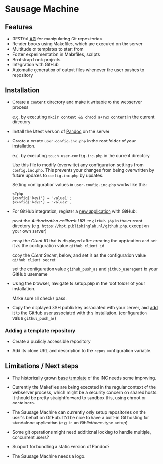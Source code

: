 # Sausage Machine

## Features

* RESTful [API](doc/api.md) for manipulating Git repositories
* Render books using Makefiles, which are executed on the server
* Multitude of templates to start from
* Foster experimentation in Makefiles, scripts
* Bootstrap book projects
* Integration with GitHub
* Automatic generation of output files whenever the user pushes to repository


## Installation

* Create a `content` directory and make it writable to the webserver process

  e.g. by executing `mkdir content && chmod a+rwx content` in the current directory
  
* Install the latest version of [Pandoc](http://pandoc.org/installing.html) on the server

* Create a create `user-config.inc.php` in the root folder of your installation.

  e.g. by executing `touch user-config.inc.php` in the current directory

  Use this file to modify (overwrite) any configuration settings from `config.inc.php`. This prevents your changes from being overwritten by future updates to `config.inc.php` by updates.

  Setting configuration values in `user-config.inc.php` works like this:

      <?php
      $config['key1'] = 'value1';
      $config['key2'] = 'value2';

* For GitHub integration, register a [new application](https://github.com/settings/applications/new) with GitHub:

  point the *Authorization callback URL* to `github.php` in the current directory (e.g. `https://hpt.publishinglab.nl/github.php`, except on your own server)

  copy the *Client ID* that is displayed after creating the application and set it as the configuration value `github_client_id`

  copy the *Client Secret*, below, and set is as the configuration value `github_client_secret`
  
  set the configuration value `github_push_as` and `github_useragent` to your GitHub username

* Using the browser, navigate to setup.php in the root folder of your installation.

  Make sure all checks pass.

* Copy the displayed SSH public key associated with your server, and [add it](https://github.com/settings/ssh) to the GitHub user associated with this installation. (configuration value `github_push_as`)


### Adding a template repository

* Create a publicly accessible repository

* Add its clone URL and description to the `repos` configuration variable.


## Limitations / Next steps

* The historically grown [base template](https://github.com/DigitalPublishingToolkit/template-test) of the INC needs some improving.

* Currently the Makefiles are being executed in the regular context of the webserver process, which might be a security concern on shared hosts. It should be pretty straightforward to sandbox this, using chroot or containers.

* The Sausage Machine can currently only setup repositories on the user's behalf on GitHub. It'd be nice to have a built-in Git hosting for standalone application (e.g. in an *Bibliotheca*-type setup).

* Some git operations might need additional locking to handle multiple, concurrent users?

* Support for bundling a static version of Pandoc?

* The Sausage Machine needs a logo.
